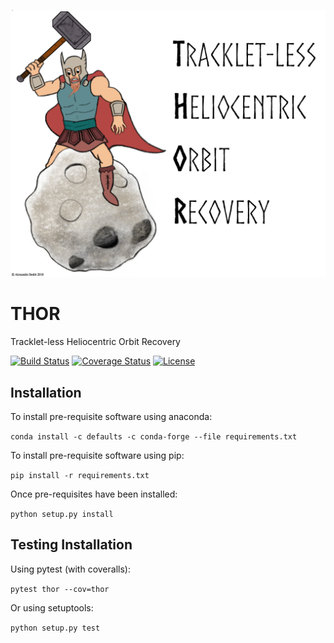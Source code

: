 ![banner](docs/images/banner.png)
# THOR
Tracklet-less Heliocentric Orbit Recovery

[![Build Status](https://www.travis-ci.com/moeyensj/RaSCaLS.svg?token=sWjpnqPgpHyuq3j7qPuj&branch=master)](https://www.travis-ci.com/moeyensj/RaSCaLS)
[![Coverage Status](https://coveralls.io/repos/github/moeyensj/thor/badge.svg?t=Eu0phN)](https://coveralls.io/github/moeyensj/thor)
[![License](https://img.shields.io/badge/License-BSD%203--Clause-blue.svg)](https://opensource.org/licenses/BSD-3-Clause)

## Installation
To install pre-requisite software using anaconda: 

```conda install -c defaults -c conda-forge --file requirements.txt```

To install pre-requisite software using pip:

```pip install -r requirements.txt```

Once pre-requisites have been installed:

```python setup.py install```

## Testing Installation

Using pytest (with coveralls):

```pytest thor --cov=thor```

Or using setuptools:

```python setup.py test```
